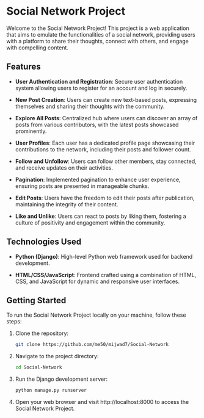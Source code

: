# Social Network Project

Welcome to the Social Network Project! This project is a web application that aims to emulate the functionalities of a social network, providing users with a platform to share their thoughts, connect with others, and engage with compelling content.

## Features

- **User Authentication and Registration**: Secure user authentication system allowing users to register for an account and log in securely.
  
- **New Post Creation**: Users can create new text-based posts, expressing themselves and sharing their thoughts with the community.
  
- **Explore All Posts**: Centralized hub where users can discover an array of posts from various contributors, with the latest posts showcased prominently.
  
- **User Profiles**: Each user has a dedicated profile page showcasing their contributions to the network, including their posts and follower count.
  
- **Follow and Unfollow**: Users can follow other members, stay connected, and receive updates on their activities.
  
- **Pagination**: Implemented pagination to enhance user experience, ensuring posts are presented in manageable chunks.
  
- **Edit Posts**: Users have the freedom to edit their posts after publication, maintaining the integrity of their content.
  
- **Like and Unlike**: Users can react to posts by liking them, fostering a culture of positivity and engagement within the community.

## Technologies Used

- **Python (Django)**: High-level Python web framework used for backend development.
  
- **HTML/CSS/JavaScript**: Frontend crafted using a combination of HTML, CSS, and JavaScript for dynamic and responsive user interfaces.

## Getting Started

To run the Social Network Project locally on your machine, follow these steps:

1. Clone the repository:

    ```bash
    git clone https://github.com/me50/mijwad7/Social-Network
    ```

2. Navigate to the project directory:

    ```bash
    cd Social-Network
    ```

3. Run the Django development server:

    ```bash
    python manage.py runserver
    ```

4. Open your web browser and visit http://localhost:8000 to access the Social Network Project.

